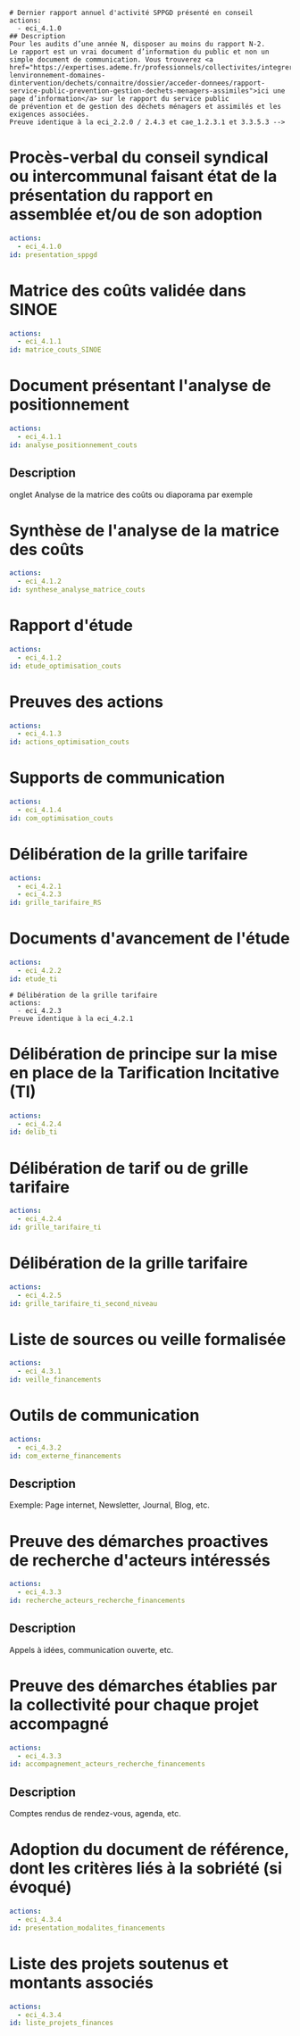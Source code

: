 ```commentaire
# Dernier rapport annuel d'activité SPPGD présenté en conseil
actions: 
  - eci_4.1.0
## Description
Pour les audits d’une année N, disposer au moins du rapport N-2.
Le rapport est un vrai document d’information du public et non un simple document de communication. Vous trouverez <a href="https://expertises.ademe.fr/professionnels/collectivites/integrer-lenvironnement-domaines-dintervention/dechets/connaitre/dossier/acceder-donnees/rapport-service-public-prevention-gestion-dechets-menagers-assimiles">ici une page d’information</a> sur le rapport du service public
de prévention et de gestion des déchets ménagers et assimilés et les exigences associées.
Preuve identique à la eci_2.2.0 / 2.4.3 et cae_1.2.3.1 et 3.3.5.3 -->
```

# Procès-verbal du conseil syndical ou intercommunal faisant état de la présentation du rapport en assemblée et/ou de son adoption

```yaml
actions:
  - eci_4.1.0
id: presentation_sppgd
```

# Matrice des coûts validée dans SINOE

```yaml
actions:
  - eci_4.1.1
id: matrice_couts_SINOE
```

# Document présentant l'analyse de positionnement

```yaml
actions:
  - eci_4.1.1
id: analyse_positionnement_couts
```

## Description

onglet Analyse de la matrice des coûts ou diaporama par exemple

# Synthèse de l'analyse de la matrice des coûts

```yaml
actions:
  - eci_4.1.2
id: synthese_analyse_matrice_couts
```

# Rapport d'étude

```yaml
actions:
  - eci_4.1.2
id: etude_optimisation_couts
```

# Preuves des actions

```yaml
actions:
  - eci_4.1.3
id: actions_optimisation_couts
```

# Supports de communication

```yaml
actions:
  - eci_4.1.4
id: com_optimisation_couts
```

# Délibération de la grille tarifaire

```yaml
actions:
  - eci_4.2.1
  - eci_4.2.3
id: grille_tarifaire_RS
```

# Documents d'avancement de l'étude

```yaml
actions:
  - eci_4.2.2
id: etude_ti
```

```commentaire
# Délibération de la grille tarifaire
actions: 
  - eci_4.2.3
Preuve identique à la eci_4.2.1
```

# Délibération de principe sur la mise en place de la Tarification Incitative (TI)

```yaml
actions:
  - eci_4.2.4
id: delib_ti
```

# Délibération de tarif ou de grille tarifaire

```yaml
actions:
  - eci_4.2.4
id: grille_tarifaire_ti
```

# Délibération de la grille tarifaire

```yaml
actions:
  - eci_4.2.5
id: grille_tarifaire_ti_second_niveau
```

# Liste de sources ou veille formalisée

```yaml
actions:
  - eci_4.3.1
id: veille_financements
```

# Outils de communication

```yaml
actions:
  - eci_4.3.2
id: com_externe_financements
```

## Description

Exemple: Page internet, Newsletter, Journal, Blog, etc.

# Preuve des démarches proactives de recherche d'acteurs intéressés

```yaml
actions:
  - eci_4.3.3
id: recherche_acteurs_recherche_financements
```

## Description

Appels à idées, communication ouverte, etc.

# Preuve des démarches établies par la collectivité pour chaque projet accompagné

```yaml
actions:
  - eci_4.3.3
id: accompagnement_acteurs_recherche_financements
```

## Description

Comptes rendus de rendez-vous, agenda, etc.

# Adoption du document de référence, dont les critères liés à la sobriété (si évoqué)

```yaml
actions:
  - eci_4.3.4
id: presentation_modalites_financements
```

# Liste des projets soutenus et montants associés

```yaml
actions:
  - eci_4.3.4
id: liste_projets_finances
```
